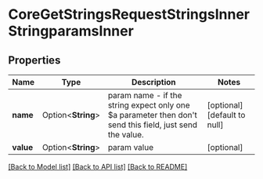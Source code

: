 # CoreGetStringsRequestStringsInnerStringparamsInner

## Properties

Name | Type | Description | Notes
------------ | ------------- | ------------- | -------------
**name** | Option<**String**> | param name                                     - if the string expect only one $a parameter then don't send this field, just send the value. | [optional][default to null]
**value** | Option<**String**> | param value | [optional]

[[Back to Model list]](../README.md#documentation-for-models) [[Back to API list]](../README.md#documentation-for-api-endpoints) [[Back to README]](../README.md)


